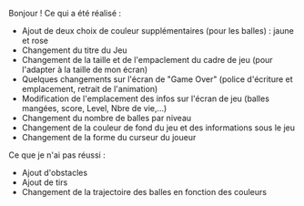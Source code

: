Bonjour ! 
Ce qui a été réalisé : 

* Ajout de deux choix de couleur supplémentaires (pour les balles) : jaune et rose
* Changement du titre du Jeu
* Changement de la taille et de l'empaclement du cadre de jeu (pour l'adapter à la taille de mon écran)
* Quelques changements sur l'écran de "Game Over" (police d'écriture et emplacement, retrait de l'animation) 
* Modification de l'emplacement des infos sur l'écran de jeu (balles mangées, score, Level, Nbre de vie,...)
* Changement du nombre de balles par niveau
* Changement de la couleur de fond du jeu et des informations sous le jeu
* Changement de la forme du curseur du joueur

Ce que je n'ai pas réussi : 
* Ajout d'obstacles
* Ajout de tirs
* Changement de la trajectoire des balles en fonction des couleurs
